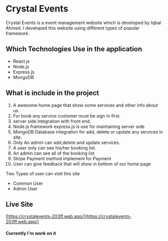 
# Crystal Events
Crystal Events is a event management website which is developed by Iqbal Ahmed. I developed this website using different types of popular framework.

## Which Technologies Use in the application
* React.js
* Node.js
* Express.js
* MongoDB

## What is include in the project
1. A awesome home page that show some services and other info about us.
2. For book any service customer must be sign in first.
3. server side integration with front end.
4. Node.js framework express.js is use for maintaining server side
5. MongoDB Database integration for add, delete or update any services in site.
6. Only An admin can add,delete and update services.
7. A user only can see his/her booking list.
8. An admin can see all of the booking list
9. Stripe Payment method implement for Payment
10. User can give feedback that will show in bottom of our home page

Two Types of user can visit this site
* Common User
* Admin User

## Live Site
[https://crystalevents-203ff.web.app/](https://crystalevents-203ff.web.app/)

#### Currently I'm work on it